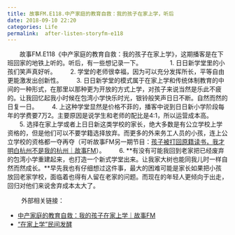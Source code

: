 ```yaml
---
title: 故事FM.E118.中产家庭的教育自救：我的孩子在家上学，听后
date: 2018-09-10 22:20
categories: Life
permalink:  after-listen-storyfm-e118
---
```


　　故事FM.E118《中产家庭的教育自救：我的孩子在家上学》，这期播客是在下班回家的地铁上听的。听后，有一些想记录一下。
　　<!-- more -->
　　1. 日日新学堂里的小孩们笑声真好听。
　　2. 学堂的老师很幸福，因为可以充分发挥所长，平等自由更能激发出创新性。
　　3. 日日新学堂的模式属于在家上学和传统体制教育的中间的一种形式，在那里以那种更为开放的方式上学，对孩子来说当然是乐此不疲的。让我回忆起我小时候在包湾小学快乐时光，银铃般笑声日日不断。自然而然的日复一日。
　　4. 上这种学堂显然是价格不菲的，播客中说到日日新小学阶段每年的学费要7万2。主要原因是说学生和老师的配比是4:1，所以运营成本高。
　　5. 选择在家上学或者上日日新这类学校的家长，绝大多数是有公立学校上学资格的，但是他们可以不要学籍选择放弃。而更多的外来务工人员的小孩，连上公立学校的资格都一夺再夺（可听故事FM另一期节目：[孩子被打回原籍读书，我才明白杭州不是我的杭州｜故事FM](https://mp.weixin.qq.com/s/BozcUTmyfqAejH2du31QJg)）。
　　6. **有没有可能我回到老家把已经废弃的包湾小学重建起来，也打造一个新式学堂出来。让我家大树也能同我儿时一样自然而然成长。**早先我也有仔细想过这件事，最大的困难可能是家长如果把小孩放回老家学校，面临着也得有人留在老家的问题。而现在的年轻人更倾向于出走，回归对他们来说舍弃成本太大了。

　　
外部相关链接：　
* [中产家庭的教育自救：我的孩子在家上学｜故事FM](https://mp.weixin.qq.com/s/6YUPERXb2MWyh2elyXNMQw) 
* [“在家上学”民间发酵](http://paper.people.com.cn/mszk/html/2013-09/23/content_1308044.htm)